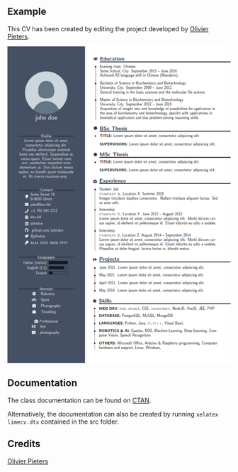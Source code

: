 
## Example
This CV has been created by editing the project developed by [Olivier Pieters](https://olivierpieters.be/projects/limecv).

![CV example](https://github.com/95gas/Modern-limecv-based-CV/blob/main/CV_001.png)


## Documentation

The class documentation can be found on [CTAN](http://ctan.org/tex-archive/macros/latex/contrib/limecv/limecv.pdf).

Alternatively, the documentation can also be created by running `xelatex limecv.dtx` contained in the src folder.


## Credits
[Olivier Pieters](https://github.com/opieters/limecv) 

[blog]: https://olivierpieters.be/blog/archive/tag/limecv

